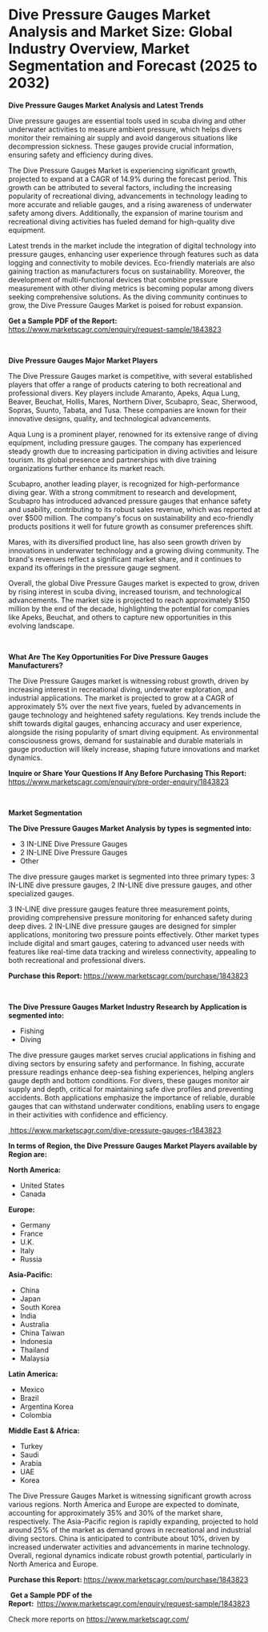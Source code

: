 <p><h1>Dive Pressure Gauges Market Analysis and Market Size: Global Industry Overview, Market Segmentation and Forecast (2025 to 2032)</h1></p><p><strong>Dive Pressure Gauges Market Analysis and Latest Trends</strong></p>
<p><p>Dive pressure gauges are essential tools used in scuba diving and other underwater activities to measure ambient pressure, which helps divers monitor their remaining air supply and avoid dangerous situations like decompression sickness. These gauges provide crucial information, ensuring safety and efficiency during dives.</p><p>The Dive Pressure Gauges Market is experiencing significant growth, projected to expand at a CAGR of 14.9% during the forecast period. This growth can be attributed to several factors, including the increasing popularity of recreational diving, advancements in technology leading to more accurate and reliable gauges, and a rising awareness of underwater safety among divers. Additionally, the expansion of marine tourism and recreational diving activities has fueled demand for high-quality dive equipment.</p><p>Latest trends in the market include the integration of digital technology into pressure gauges, enhancing user experience through features such as data logging and connectivity to mobile devices. Eco-friendly materials are also gaining traction as manufacturers focus on sustainability. Moreover, the development of multi-functional devices that combine pressure measurement with other diving metrics is becoming popular among divers seeking comprehensive solutions. As the diving community continues to grow, the Dive Pressure Gauges Market is poised for robust expansion.</p></p>
<p><strong>Get a Sample PDF of the Report:&nbsp;</strong> <a href="https://www.marketscagr.com/enquiry/request-sample/1843823?utm_campaign=2782&utm_medium=2&utm_source=Github&utm_content=ia&utm_term=05042025&utm_id=dive-pressure-gauges">https://www.marketscagr.com/enquiry/request-sample/1843823</a></p>
<p>&nbsp;</p>
<p><strong>Dive Pressure Gauges Major Market Players</strong></p>
<p><p>The Dive Pressure Gauges market is competitive, with several established players that offer a range of products catering to both recreational and professional divers. Key players include Amaranto, Apeks, Aqua Lung, Beaver, Beuchat, Hollis, Mares, Northern Diver, Scubapro, Seac, Sherwood, Sopras, Suunto, Tabata, and Tusa. These companies are known for their innovative designs, quality, and technological advancements.</p><p>Aqua Lung is a prominent player, renowned for its extensive range of diving equipment, including pressure gauges. The company has experienced steady growth due to increasing participation in diving activities and leisure tourism. Its global presence and partnerships with dive training organizations further enhance its market reach.</p><p>Scubapro, another leading player, is recognized for high-performance diving gear. With a strong commitment to research and development, Scubapro has introduced advanced pressure gauges that enhance safety and usability, contributing to its robust sales revenue, which was reported at over $500 million. The company's focus on sustainability and eco-friendly products positions it well for future growth as consumer preferences shift.</p><p>Mares, with its diversified product line, has also seen growth driven by innovations in underwater technology and a growing diving community. The brand's revenues reflect a significant market share, and it continues to expand its offerings in the pressure gauge segment.</p><p>Overall, the global Dive Pressure Gauges market is expected to grow, driven by rising interest in scuba diving, increased tourism, and technological advancements. The market size is projected to reach approximately $150 million by the end of the decade, highlighting the potential for companies like Apeks, Beuchat, and others to capture new opportunities in this evolving landscape.</p></p>
<p>&nbsp;</p>
<p><strong>What Are The Key Opportunities For Dive Pressure Gauges Manufacturers?</strong></p>
<p><p>The Dive Pressure Gauges market is witnessing robust growth, driven by increasing interest in recreational diving, underwater exploration, and industrial applications. The market is projected to grow at a CAGR of approximately 5% over the next five years, fueled by advancements in gauge technology and heightened safety regulations. Key trends include the shift towards digital gauges, enhancing accuracy and user experience, alongside the rising popularity of smart diving equipment. As environmental consciousness grows, demand for sustainable and durable materials in gauge production will likely increase, shaping future innovations and market dynamics.</p></p>
<p><strong>Inquire or Share Your Questions If Any Before Purchasing This Report:</strong> <a href="https://www.marketscagr.com/enquiry/pre-order-enquiry/1843823?utm_campaign=2782&utm_medium=2&utm_source=Github&utm_content=ia&utm_term=05042025&utm_id=dive-pressure-gauges">https://www.marketscagr.com/enquiry/pre-order-enquiry/1843823</a></p>
<p>&nbsp;</p>
<p><strong>Market Segmentation</strong></p>
<p><strong>The Dive Pressure Gauges Market Analysis by types is segmented into:</strong></p>
<p><ul><li>3 IN-LINE Dive Pressure Gauges</li><li>2 IN-LINE Dive Pressure Gauges</li><li>Other</li></ul></p>
<p><p>The dive pressure gauges market is segmented into three primary types: 3 IN-LINE dive pressure gauges, 2 IN-LINE dive pressure gauges, and other specialized gauges. </p><p>3 IN-LINE dive pressure gauges feature three measurement points, providing comprehensive pressure monitoring for enhanced safety during deep dives. 2 IN-LINE dive pressure gauges are designed for simpler applications, monitoring two pressure points effectively. Other market types include digital and smart gauges, catering to advanced user needs with features like real-time data tracking and wireless connectivity, appealing to both recreational and professional divers.</p></p>
<p><strong>Purchase this Report:&nbsp;</strong><a href="https://www.marketscagr.com/purchase/1843823?utm_campaign=2782&utm_medium=2&utm_source=Github&utm_content=ia&utm_term=05042025&utm_id=dive-pressure-gauges">https://www.marketscagr.com/purchase/1843823</a></p>
<p>&nbsp;</p>
<p><strong>The Dive Pressure Gauges Market Industry Research by Application is segmented into:</strong></p>
<p><ul><li>Fishing</li><li>Diving</li></ul></p>
<p><p>The dive pressure gauges market serves crucial applications in fishing and diving sectors by ensuring safety and performance. In fishing, accurate pressure readings enhance deep-sea fishing experiences, helping anglers gauge depth and bottom conditions. For divers, these gauges monitor air supply and depth, critical for maintaining safe dive profiles and preventing accidents. Both applications emphasize the importance of reliable, durable gauges that can withstand underwater conditions, enabling users to engage in their activities with confidence and efficiency.</p></p>
<p><a href="https://www.marketscagr.com/dive-pressure-gauges-r1843823?utm_campaign=2782&utm_medium=2&utm_source=Github&utm_content=ia&utm_term=05042025&utm_id=dive-pressure-gauges">&nbsp;https://www.marketscagr.com/dive-pressure-gauges-r1843823</a></p>
<p><strong>In terms of Region, the Dive Pressure Gauges Market Players available by Region are:</strong></p>
<p>
    <p> <strong> North America: </strong>
        <ul>
            <li>United States</li>
            <li>Canada</li>
        </ul>
        </p> 
    <p> <strong> Europe: </strong>
        <ul>
            <li>Germany</li>
            <li>France</li>
            <li>U.K.</li>
            <li>Italy</li>
            <li>Russia</li>
        </ul>
        </p> 
    <p> <strong> Asia-Pacific: </strong>
        <ul>
            <li>China</li>
            <li>Japan</li>
            <li>South Korea</li>
            <li>India</li>
            <li>Australia</li>
            <li>China Taiwan</li>
            <li>Indonesia</li>
            <li>Thailand</li>
            <li>Malaysia</li>
        </ul>
        </p> 
    <p> <strong> Latin America: </strong>
        <ul>
            <li>Mexico</li>
            <li>Brazil</li>
            <li>Argentina Korea</li>
            <li>Colombia</li>
        </ul>
        </p> 
    <p> <strong> Middle East & Africa: </strong>
        <ul>
            <li>Turkey</li>
            <li>Saudi</li>
            <li>Arabia</li>
            <li>UAE</li>
            <li>Korea</li>
        </ul>
    </p>
    </p>
<p><p>The Dive Pressure Gauges Market is witnessing significant growth across various regions. North America and Europe are expected to dominate, accounting for approximately 35% and 30% of the market share, respectively. The Asia-Pacific region is rapidly expanding, projected to hold around 25% of the market as demand grows in recreational and industrial diving sectors. China is anticipated to contribute about 10%, driven by increased underwater activities and advancements in marine technology. Overall, regional dynamics indicate robust growth potential, particularly in North America and Europe.</p></p>
<p><strong>Purchase this Report: </strong><a href="https://www.marketscagr.com/purchase/1843823?utm_campaign=2782&utm_medium=2&utm_source=Github&utm_content=ia&utm_term=05042025&utm_id=dive-pressure-gauges">https://www.marketscagr.com/purchase/1843823</a></p>
<p>&nbsp;<strong>Get a Sample PDF of the Report:&nbsp;&nbsp;</strong><a href="https://www.marketscagr.com/enquiry/request-sample/1843823?utm_campaign=2782&utm_medium=2&utm_source=Github&utm_content=ia&utm_term=05042025&utm_id=dive-pressure-gauges">https://www.marketscagr.com/enquiry/request-sample/1843823</a></p>
<p><strong></strong></p>
<p>Check more reports on <a href="https://www.marketscagr.com/?utm_campaign=2782&utm_medium=2&utm_source=Github&utm_content=ia&utm_term=05042025&utm_id=dive-pressure-gauges">https://www.marketscagr.com/</a></p>